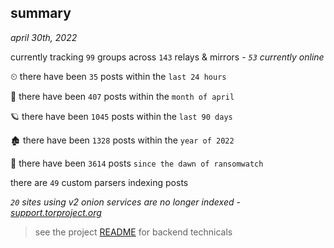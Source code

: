 
## summary
_april 30th, 2022_

currently tracking `99` groups across `143` relays & mirrors - _`53` currently online_

⏲ there have been `35` posts within the `last 24 hours`

🦈 there have been `407` posts within the `month of april`

🪐 there have been `1045` posts within the `last 90 days`

🏚 there have been `1328` posts within the `year of 2022`

🦕 there have been `3614` posts `since the dawn of ransomwatch`

there are `49` custom parsers indexing posts

_`20` sites using v2 onion services are no longer indexed - [support.torproject.org](https://support.torproject.org/onionservices/v2-deprecation/)_

> see the project [README](https://github.com/thetanz/ransomwatch#ransomwatch--) for backend technicals
